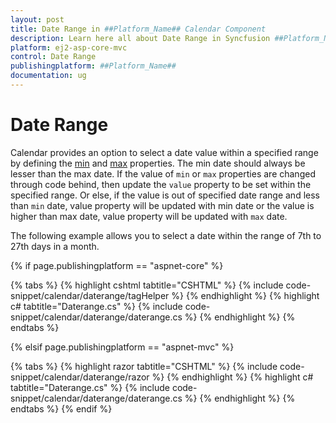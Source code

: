 ```yaml
---
layout: post
title: Date Range in ##Platform_Name## Calendar Component
description: Learn here all about Date Range in Syncfusion ##Platform_Name## Calendar component of Syncfusion Essential JS 2 and more.
platform: ej2-asp-core-mvc
control: Date Range
publishingplatform: ##Platform_Name##
documentation: ug
---
```



# Date Range

Calendar provides an option to select a date value within a specified range by defining the [min](https://help.syncfusion.com/cr/aspnetcore-js2/Syncfusion.EJ2.Calendars.Calendar.html#Syncfusion_EJ2_Calendars_Calendar_Min) and [max](https://help.syncfusion.com/cr/aspnetcore-js2/Syncfusion.EJ2.Calendars.Calendar.html#Syncfusion_EJ2_Calendars_Calendar_Max) properties. The min date should always be lesser than the max date. If the value of `min` or `max` properties are changed through code behind, then update the `value` property to be set within the specified range. Or else, if the value is out of specified date range and less than `min` date, value property will be updated with min date or the value is higher than max date, value property will be updated with `max` date.

The following example allows you to select a date within the range of 7th to 27th days in a month.

{% if page.publishingplatform == "aspnet-core" %}

{% tabs %}
{% highlight cshtml tabtitle="CSHTML" %}
{% include code-snippet/calendar/daterange/tagHelper %}
{% endhighlight %}
{% highlight c# tabtitle="Daterange.cs" %}
{% include code-snippet/calendar/daterange/daterange.cs %}
{% endhighlight %}
{% endtabs %}

{% elsif page.publishingplatform == "aspnet-mvc" %}

{% tabs %}
{% highlight razor tabtitle="CSHTML" %}
{% include code-snippet/calendar/daterange/razor %}
{% endhighlight %}
{% highlight c# tabtitle="Daterange.cs" %}
{% include code-snippet/calendar/daterange/daterange.cs %}
{% endhighlight %}
{% endtabs %}
{% endif %}

